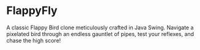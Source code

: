 # FlappyFly
A classic Flappy Bird clone meticulously crafted in Java Swing. Navigate a pixelated bird through an endless gauntlet of pipes, test your reflexes, and chase the high score!
